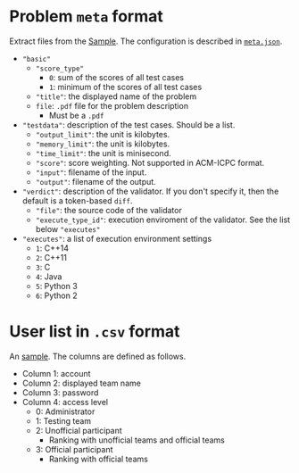 # Problem `meta` format

Extract files from the [Sample](problem_meta.zip). The configuration is described in [`meta.json`](meta.json).

+   `"basic"`
    +   `"score_type"`
        +   `0`: sum of the scores of all test cases
        +   `1`: minimum of the scores of all test cases
    +   `"title"`: the displayed name of the problem
    +   `file`: `.pdf` file for the problem description
        +   Must be a `.pdf`
+   `"testdata"`: description of the test cases. Should be a list.
    +   `"output_limit"`: the unit is kilobytes.
    +   `"memory_limit"`: the unit is kilobytes.
    +   `"time_limit"`: the unit is minisecond.
    +   `"score"`: score weighting. Not supported in ACM-ICPC format.
    +   `"input"`: filename of the input.
    +   `"output"`: filename of the output.
+   `"verdict"`: description of the validator. If you don't specify it, then the default is a token-based `diff`.
    +   `"file"`: the source code of the validator
    +   `"execute_type_id"`: execution enviroment of the validator. See the list below `"executes"`
+   `"executes"`: a list of execution environment settings
    +   `1`: C++14
    +   `2`: C++11
    +   `3`: C
    +   `4`: Java
    +   `5`: Python 3
    +   `6`: Python 2

# User list in `.csv` format

An [sample](user_list.csv). The columns are defined as follows.
+   Column 1: account
+   Column 2: displayed team name
+   Column 3: password
+   Column 4: access level
    +   0: Administrator
    +   1: Testing team
    +   2: Unofficial participant
        +   Ranking with unofficial teams and official teams
    +   3: Official participant
        +   Ranking with official teams